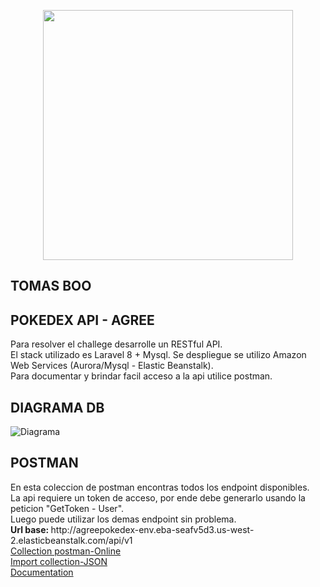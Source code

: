 <p align="center"><a href="https://laravel.com" target="_blank"><img src="https://raw.githubusercontent.com/laravel/art/master/logo-lockup/5%20SVG/2%20CMYK/1%20Full%20Color/laravel-logolockup-cmyk-red.svg" width="400"></a></p>

## TOMAS BOO

## POKEDEX API - AGREE

<p>
  Para resolver el challege desarrolle un RESTful API. <br>
  El stack utilizado es Laravel 8 + Mysql. Se despliegue se utilizo Amazon Web Services (Aurora/Mysql - Elastic Beanstalk). <br>
  Para documentar y brindar facil acceso a la api utilice postman.  
</p>

    
## DIAGRAMA DB
![Diagrama](http://tomasboo.com.ar/images/diagrama_pokedex.jpg)

## POSTMAN
<p>
    En esta coleccion de postman encontras todos los endpoint disponibles. <br>
    La api requiere un token de acceso, por ende debe generarlo usando la peticion "GetToken - User".<br>
    Luego puede utilizar los demas endpoint sin problema.
    <br>
    <b>Url base: </b> http://agreepokedex-env.eba-seafv5d3.us-west-2.elasticbeanstalk.com/api/v1
    <br>
    <a target="_blank" href="https://www.postman.com/material-technologist-89702054/workspace/pokedex-agree-challenge/collection/15024280-5a160f5c-b5af-4681-9580-32d9aad0f6ad">Collection postman-Online </a><br>
    <a target="_blank" href="https://www.postman.com/collections/d1d1ddcac7b36b34b5a5">Import collection-JSON </a><br>
    <a target="_blank" href="https://www.postman.com/material-technologist-89702054/workspace/pokedex-agree-challenge/documentation/15024280-5a160f5c-b5af-4681-9580-32d9aad0f6ad">Documentation </a><br>
</p>
